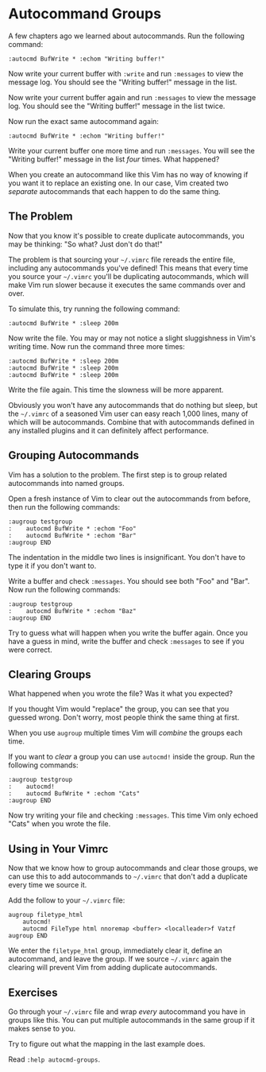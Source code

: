 Autocommand Groups
==================

A few chapters ago we learned about autocommands.  Run the following command:

    :autocmd BufWrite * :echom "Writing buffer!"

Now write your current buffer with `:write` and run `:messages` to view the
message log.  You should see the "Writing buffer!" message in the list.

Now write your current buffer again and run `:messages` to view the message log.
You should see the "Writing buffer!" message in the list twice.

Now run the exact same autocommand again:

    :autocmd BufWrite * :echom "Writing buffer!"

Write your current buffer one more time and run `:messages`.  You will see the
"Writing buffer!" message in the list *four* times.  What happened?

When you create an autocommand like this Vim has no way of knowing if you want
it to replace an existing one.  In our case, Vim created two *separate*
autocommands that each happen to do the same thing.

The Problem
-----------

Now that you know it's possible to create duplicate autocommands, you may be
thinking: "So what?  Just don't do that!"

The problem is that sourcing your `~/.vimrc` file rereads the entire file,
including any autocommands you've defined!  This means that every time you
source your `~/.vimrc` you'll be duplicating autocommands, which will make Vim
run slower because it executes the same commands over and over.

To simulate this, try running the following command:

    :autocmd BufWrite * :sleep 200m

Now write the file.  You may or may not notice a slight sluggishness in Vim's
writing time.  Now run the command three more times:

    :autocmd BufWrite * :sleep 200m
    :autocmd BufWrite * :sleep 200m
    :autocmd BufWrite * :sleep 200m

Write the file again.  This time the slowness will be more apparent.

Obviously you won't have any autocommands that do nothing but sleep, but the
`~/.vimrc` of a seasoned Vim user can easy reach 1,000 lines, many of which will
be autocommands.  Combine that with autocommands defined in any installed
plugins and it can definitely affect performance.

Grouping Autocommands
---------------------

Vim has a solution to the problem.  The first step is to group related
autocommands into named groups. 

Open a fresh instance of Vim to clear out the autocommands from before, then run
the following commands:

    :augroup testgroup
    :    autocmd BufWrite * :echom "Foo"
    :    autocmd BufWrite * :echom "Bar"
    :augroup END

The indentation in the middle two lines is insignificant.  You don't have to
type it if you don't want to.

Write a buffer and check `:messages`.  You should see both "Foo" and "Bar".  Now
run the following commands:

    :augroup testgroup
    :    autocmd BufWrite * :echom "Baz"
    :augroup END

Try to guess what will happen when you write the buffer again.  Once you have
a guess in mind, write the buffer and check `:messages` to see if you were
correct.

Clearing Groups
---------------

What happened when you wrote the file?  Was it what you expected?

If you thought Vim would "replace" the group, you can see that you guessed
wrong.  Don't worry, most people think the same thing at first.

When you use `augroup` multiple times Vim will *combine* the groups each time.

If you want to *clear* a group you can use `autocmd!` inside the group.  Run the
following commands:

    :augroup testgroup
    :    autocmd!
    :    autocmd BufWrite * :echom "Cats"
    :augroup END

Now try writing your file and checking `:messages`.  This time Vim only echoed
"Cats" when you wrote the file.

Using in Your Vimrc
-------------------

Now that we know how to group autocommands and clear those groups, we can use
this to add autocommands to `~/.vimrc` that don't add a duplicate every time we
source it.

Add the follow to your `~/.vimrc` file:

    augroup filetype_html
        autocmd!
        autocmd FileType html nnoremap <buffer> <localleader>f Vatzf
    augroup END

We enter the `filetype_html` group, immediately clear it, define an autocommand,
and leave the group.  If we source `~/.vimrc` again the clearing will prevent
Vim from adding duplicate autocommands.

Exercises
---------

Go through your `~/.vimrc` file and wrap *every* autocommand you have in groups
like this.  You can put multiple autocommands in the same group if it makes
sense to you.

Try to figure out what the mapping in the last example does.

Read `:help autocmd-groups`.

